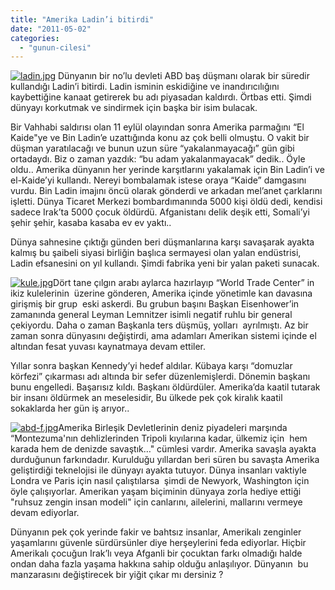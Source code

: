 ```yaml
---
title: "Amerika Ladin’i bitirdi"
date: "2011-05-02"
categories: 
  - "gunun-cilesi"
---
```


[![ladin.jpg](/uploads/2011/05/ladin.jpg)](/uploads/2011/05/ladin.jpg "ladin.jpg") Dünyanın bir no’lu devleti ABD baş düşmanı olarak bir süredir kullandığı Ladin’i bitirdi. Ladin isminin eskidiğine ve inandırıcılığını kaybettiğine kanaat getirerek bu adı piyasadan kaldırdı. Örtbas etti. Şimdi dünyayı korkutmak ve sindirmek için başka bir isim bulacak.

Bir Vahhabi saldırısı olan 11 eylül olayından sonra Amerika parmağını “El Kaide"ye ve Bin Ladin’e uzattığında konu az çok belli olmuştu. O vakit bir düşman yaratılacağı ve bunun uzun süre “yakalanmayacağı” gün gibi ortadaydı. Biz o zaman yazdık: “bu adam yakalanmayacak” dedik.. Öyle oldu.. Amerika dünyanın her yerinde karşıtlarını yakalamak için Bin Ladin’i ve el-Kaide’yi kullandı. Nereyi bombalamak istese oraya “Kaide” damgasını vurdu. Bin Ladin imajını öncü olarak gönderdi ve arkadan mel’anet çarklarını işletti. Dünya Ticaret Merkezi bombardımanında 5000 kişi öldü dedi, kendisi sadece Irak’ta 5000 çocuk öldürdü. Afganistanı delik deşik etti, Somali’yi şehir şehir, kasaba kasaba ev ev yaktı..

Dünya sahnesine çıktığı günden beri düşmanlarına karşı savaşarak ayakta kalmış bu şaibeli siyasi birliğin başlıca sermayesi olan yalan endüstrisi, Ladin efsanesini on yıl kullandı. Şimdi fabrika yeni bir yalan paketi sunacak.

[![kule.jpg](/uploads/2011/05/kule.jpg)](/uploads/2011/05/kule.jpg "kule.jpg")Dört tane çılgın arabı aylarca hazırlayıp “World Trade Center” in ikiz kulelerinin  üzerine gönderen, Amerika içinde yönetimle kan davasına girişmiş bir grup  eski askerdi. Bu grubun başını Başkan Eisenhower’in zamanında general Leyman Lemnitzer isimli negatif ruhlu bir general çekiyordu. Daha o zaman Başkanla ters düşmüş, yolları  ayrılmıştı. Az bir zaman sonra dünyasını değiştirdi, ama adamları Amerikan sistemi içinde el altından fesat yuvası kaynatmaya devam ettiler.

Yıllar sonra başkan Kennedy’yi hedef aldılar. Kübaya karşı “domuzlar körfezi” çıkarması adı altında bir sefer düzenlemişlerdi. Dönemin başkanı bunu engelledi. Başarısız kıldı. Başkanı öldürdüler. Amerika’da kaatil tutarak bir insanı öldürmek an meselesidir, Bu ülkede pek çok kiralık kaatil sokaklarda her gün iş arıyor..

[![abd-f.jpg](/uploads/2011/05/abd-f.jpg)](/uploads/2011/05/abd-f.jpg "abd-f.jpg")Amerika Birleşik Devletlerinin deniz piyadeleri marşında “Montezuma'nın dehlizlerinden Tripoli kıyılarına kadar, ülkemiz için  hem karada hem de denizde savaştık…" cümlesi vardır. Amerika savaşla ayakta durduğunun farkındadır. Kurulduğu yıllardan beri süren bu savaşta Amerika geliştirdiği teknelojisi ile dünyayı ayakta tutuyor. Dünya insanları vaktiyle  Londra ve Paris için nasıl çalıştılarsa  şimdi de Newyork, Washington için öyle çalışıyorlar. Amerikan yaşam biçiminin dünyaya zorla hediye ettiği "ruhsuz zengin insan modeli" için canlarını, ailelerini, mallarını vermeye devam ediyorlar.

Dünyanın pek çok yerinde fakir ve bahtsız insanlar, Amerikalı zenginler yaşamlarını güvenle sürdürsünler diye herşeylerini feda ediyorlar. Hiçbir Amerikalı çocuğun Irak’lı veya Afganli bir çocuktan farkı olmadığı halde ondan daha fazla yaşama hakkına sahip olduğu anlaşılıyor. Dünyanın  bu manzarasını değiştirecek bir yiğit çıkar mı dersiniz ?
